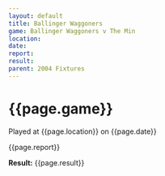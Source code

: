 ```yaml
---
layout: default
title: Ballinger Waggoners
game: Ballinger Waggoners v The Min
location: 
date: 
report: 
result: 
parent: 2004 Fixtures
---
```


# {{page.game}}

Played at {{page.location}} on {{page.date}}

{{page.report}}

**Result:** {{page.result}}
